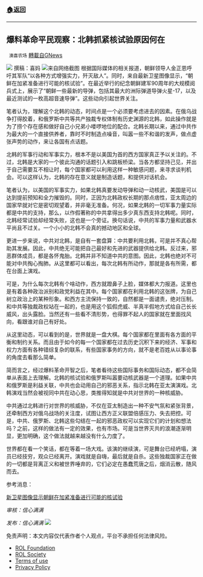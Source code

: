 ###  [:house:返回](README.md)
---


## 爆料革命平民观察：北韩抓紧核试验原因何在
` 澳喜农场` [轉載自GNews](https://gnews.org/zh-hans/2436499/)

![](https://assets.gnews.org/wp-content/uploads/2022/04/image-2608-24.png) 
撰稿：喜妈
 ![](https://assets.gnews.org/wp-content/uploads/2022/04/Picture3-2.jpg)来自网络截图 
根据国际媒体的相关报道，朝鲜领导人金正恩呼吁其军队“以各种方式增强实力，歼灭敌人”。同时，来自最新卫星图像显示，“朝鲜在加紧准备进行可能的核试验”。在最近举行的纪念朝鲜建军90周年的大规模阅兵式上，展示了“朝鲜一些最新的导弹，包括其最大的洲际弹道导弹火星-17，以及最近测试的一枚高超音速导弹”。这些动向引起世界关注。
 
笔者认为，理解这个北韩的动态，时间点是一个必须要考虑进去的因素。在俄乌战争打得胶着，和俄罗斯中共等共产独裁专权体制有历史渊源的北韩，如此操作就是为了捞个存在感和做好自己小兄弟小喽啰地位的配合。北韩长期以来，通过中共作为最大的一个直接供养者，靠时不时制造点噪音，叫嚣一些不和谐的发声，做点虚张声势的动作，来让各国有点话题。
 
北韩的军事行动和军事实力，根本不是以美国为首的西方国家真正予以关注的。不过，北韩是大家的一个彼此沟通的话题引入和跳板桥梁。当各方都坚持己见，并出于自己需要互不相让时，每个国家都可以利用这样一种敏感问题，来寻求谈判机会。可以这样认为，北韩的存在意义就是制造话题，和提供对话机会。
 
笔者认为，以美国的军事实力，如果北韩真要发动导弹和动一动核武，美国是可以达到提前预知和全力摧毁的。同时，正因为北韩政权长期的那点痞性，亚太周边的国家早就对它是密切观望着，并非毫无准备。何况，如果北韩的一切军事力量实际都是中共的支持，那么，以作假著称的中共拿得出多少真东西支持北韩呢。同时，北韩经常试验却经常失败，这也是一个旁证。换句话说，中共的军事力量和武器水平尚且不过关。一个小小的北韩不会真的撼动地区和全球。
 
更进一步来说，中共对北韩，是自有一套盘算：中共要利用北韩，可是并不真心帮助其发展。因此，中共绝无可能把自己最好和先进的武器提供给北韩。反过来，邪恶群体成员，都是各怀鬼胎。北韩并非不知道中共的意图。因此，北韩也绝对不可能对中共掏心掏肺。从这里都可以看出，每次北韩有所动作，那就是各有所需，都在台面上演戏。
 
可是，为什么每次北韩有个啥动作，西方就蹬鼻子上脸，媒体都大力报道。这里也是有着各种政治派别和政党利益在其中。每个国家都在利用北韩的这张牌，为自己树立政治上的某种形象。和西方主流保持一致的，自然都是一面谴责，绝对压制。和中共等独裁政权站在一起的，也是用这个狐假虎威、半真半假地方式给自己长长威风，出头露脸。当然还有一些看不清形势，也得罪不起人的国家就在里面找风向，看跟谁对自己有好处。
 
从这里动态，可以看到的是，世界就是一盘大棋。每个国家都在里面有各方面的平衡和制约关系。而且由于如今的每一个国家都在过去历史沉积下来的经济、军事和权力方面有各种错综复杂的联系，有些国家事务的方向，就不是老百姓从以事论事的角度去看那么简单。
 
简而言之，经过爆料革命开智之后，笔者看待这些国际事务和国际动态，都不会简单从表面上去理解。北韩的核试验和俄罗斯叫嚣要动核武器是一个道理。如果中共和俄罗斯是利益关联，中共也会动用自己的邪恶关系，指示北韩在亚太演演戏。北韩演戏当然会被视同中共在动心思，类推得知就是中共对世界的一种核威胁。
 
中共通过北韩进行对世界的核威胁，不仅在亚太制造出一种不安气氛和紧张背景，还牵制西方对俄乌战场的关注度，试图让西方正义联盟倍感压力、失去把控。可是，中共、俄罗斯、北韩这些勾结在一起的邪恶政权可以实现它们的计划和想法吗？之前，这样的做法有一定的效果，也有市场。可是当世界灭共的浪潮逐渐明显，更加明确，这个做法就越来越没有什么力度了。
 
世界都在看一个笑话，都在等着一场大戏。该演的继续演，可是舞台已经坍塌，演员已经技穷，观众已经离开。演戏就是自嗨，最后就是自杀。这些独裁国家正在做的一切都是背离正义和被世界唾弃的，它们必定在愚蠢荒唐之后，烟消云散，随风而去。
 
参考消息：
 
[新卫星图像显示朝鲜在加紧准备进行可能的核试验](新卫星图像显示朝鲜在加紧准备进行可能的核试验)
 
*审核：信心满满*
 
*发布：信心满满*
 ![](https://assets.gnews.org/wp-content/uploads/2022/04/HA-5.jpg) 

免责声明：本文内容仅代表作者个人观点，平台不承担任何法律风险。
  
- [ROL Foundation](https://rolfoundation.org/)
- [ROL Society](https://rolsociety.org/)
- [Terms of use](https://gnews.org/terms-of-use-3/)
- [Privacy Policy](https://gnews.org/privacy-policy/)
